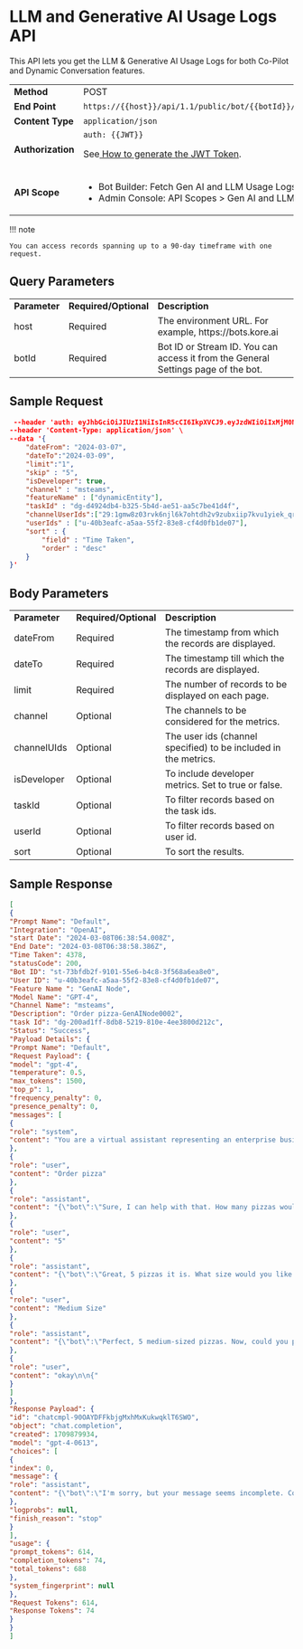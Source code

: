 


# LLM and Generative AI Usage Logs API

	

		

			

This API lets you get the LLM & Generative AI Usage Logs for both Co-Pilot and Dynamic Conversation features.


<table>
  <tr>
   <td><strong>Method</strong>
   </td>
   <td>POST
   </td>
  </tr>
  <tr>
   <td><strong>End Point</strong>
   </td>
   <td><code>https://{{host}}/api/1.1/public/bot/{{botId}}/getLLMUsageLogs</code>
   </td>
  </tr>
  <tr>
   <td><strong>Content Type</strong>
   </td>
   <td><code>application/json</code>
   </td>
  </tr>
  <tr>
   <td><strong>Authorization</strong>
   </td>
   <td><code>auth: {{JWT}}</code>
<p>
See<a href="../api-introduction/#generating-the-jwt-token"> How to generate the JWT Token</a>.
   </td>
  </tr>
  <tr>
   <td><strong>API Scope</strong>
   </td>
   <td>
<ul>

<li>Bot Builder: Fetch Gen AI and LLM Usage Logs

<li>Admin Console: API Scopes > Gen AI and LLM Usage Logs
</li>
</ul>
   </td>
  </tr>
</table>


!!! note

    You can access records spanning up to a 90-day timeframe with one request.


## **Query Parameters**


<table>
  <tr>
   <td><strong>Parameter</strong>
   </td>
   <td><strong>Required/Optional</strong>
   </td>
   <td><strong>Description</strong>
   </td>
  </tr>
  <tr>
   <td>host
   </td>
   <td>Required
   </td>
   <td>The environment URL. For example, https://bots.kore.ai
   </td>
  </tr>
  <tr>
   <td>botId
   </td>
   <td>Required
   </td>
   <td>Bot ID or Stream ID. You can access it from the General Settings page of the bot.
   </td>
  </tr>
</table>



## Sample Request

```json
 --header 'auth: eyJhbGciOiJIUzI1NiIsInR5cCI6IkpXVCJ9.eyJzdWIiOiIxMjM0NTY3ODkwIiwiYXBwSWQiOiJjcy03ZWMxNmFjZS03ZGNmLTU3MjQtYjM5NS1hYTA4YmRmYTAwMzMifQ.n_Es9ZBsiCYzpzsfN4p4I1SlHK05gewJFyqAIngr4Qg' \
--header 'Content-Type: application/json' \
--data '{
    "dateFrom": "2024-03-07",
    "dateTo":"2024-03-09",
    "limit":"1",
    "skip" : "5",
    "isDeveloper": true,
    "channel" : "msteams",
    "featureName" : ["dynamicEntity"],
    "taskId" : "dg-d4924db4-b325-5b4d-ae51-aa5c7be41d4f",
    "channelUserIds":["29:1gmw8z03rvk6njl6k7ohtdh2v9zubxiip7kvu1yiek_qri4grpmd0k_d1yjlpzbj40wk1am9dphqkoiwatzwttw"],
    "userIds" : ["u-40b3eafc-a5aa-55f2-83e8-cf4d0fb1de07"],
    "sort" : {
        "field" : "Time Taken",
        "order" : "desc"
    }
}'
```


## Body Parameters


<table>
  <tr>
   <td><strong>Parameter</strong>
   </td>
   <td><strong>Required/Optional</strong>
   </td>
   <td><strong>Description</strong>
   </td>
  </tr>
  <tr>
   <td>dateFrom
   </td>
   <td>Required
   </td>
   <td>The timestamp from which the records are displayed.
   </td>
  </tr>
  <tr>
   <td>dateTo
   </td>
   <td>Required
   </td>
   <td>The timestamp till which the records are displayed.
   </td>
  </tr>
  <tr>
   <td>limit
   </td>
   <td>Required
   </td>
   <td>The number of records to be displayed on each page.
   </td>
  </tr>
  <tr>
   <td>channel
   </td>
   <td>Optional
   </td>
   <td>The channels to be considered for the metrics.
   </td>
  </tr>
  <tr>
   <td>channelUIds
   </td>
   <td>Optional
   </td>
   <td>The user ids (channel specified) to be included in the metrics.
   </td>
  </tr>
  <tr>
   <td>isDeveloper
   </td>
   <td>Optional
   </td>
   <td>To include developer metrics. Set to true or false.
   </td>
  </tr>
  <tr>
   <td>taskId
   </td>
   <td>Optional
   </td>
   <td>To filter records based on the task ids.
   </td>
  </tr>
  <tr>
   <td>userId
   </td>
   <td>Optional
   </td>
   <td>To filter records based on user id.
   </td>
  </tr>
  <tr>
   <td>sort
   </td>
   <td>Optional
   </td>
   <td>To sort the results.
   </td>
  </tr>
</table>



## Sample Response

```json
[
{
"Prompt Name": "Default",
"Integration": "OpenAI",
"start Date": "2024-03-08T06:38:54.008Z",
"End Date": "2024-03-08T06:38:58.386Z",
"Time Taken": 4378,
"statusCode": 200,
"Bot ID": "st-73bfdb2f-9101-55e6-b4c8-3f568a6ea8e0",
"User ID": "u-40b3eafc-a5aa-55f2-83e8-cf4d0fb1de07",
"Feature Name ": "GenAI Node",
"Model Name": "GPT-4",
"Channel Name": "msteams",
"Description": "Order pizza-GenAINode0002",
"task Id": "dg-200ad1ff-8db8-5219-810e-4ee3800d212c",
"Status": "Success",
"Payload Details": {
"Prompt Name": "Default",
"Request Payload": {
"model": "gpt-4",
"temperature": 0.5,
"max_tokens": 1500,
"top_p": 1,
"frequency_penalty": 0,
"presence_penalty": 0,
"messages": [
{
"role": "system",
"content": "You are a virtual assistant representing an enterprise business, and so you have to act professionally at all times. You do not participate or respond to any abusive language or indulge in any conversation that does not represent enterprise business.\nAct like pizza ordering site. For the instructions that the user provides, you have to process the instructions. Here are the rules that you are supposed to follow: \nRule 0:\n Each pizza can only have maximum of 3 toppings \nRule 1:\n List of entities you need to capture from user are number of pizzas, toppings and size.. You need to capture all these entitites. \nRule 2:\n Capture entities from the user and the conversation history. \nRule 3:\n Collect the unfulfilled entities or check if the user wants to update a collected entity. \nRule 4:\n If user has provided the required value for any of the required entities, then do not prompt for it again. \nRule 5:\n Generate appropriate prompt to the end user to collect the information for the unfulfilled entities. \nRule 6:\n In the output return JSON must containing {\"bot\"://next prompt , \"analysis\"://Summarization of the entire conversation with all details.,\"entities\"://array of objects,\"conv_status\"://The status of the conversation. \"ongoing\" or \"ended\".} \nRule 7:\n When returning the result return a json, stringified and formatting removed. \nRule 8:\n Once all the entities details are captured generate conv_status as 'ended'. When the flow is to be continued, generate conv_status as 'ongoing'  \nRule 9:\n Keep the prompts and messages voice friendly. \nRule 10:\n If there are mutiple entities, return entitites in format of array of objects. Where each object is entity key values pairs. \nRule 11:\n Ignore any out of topic user/assistant conversations and always collect ALL the mentioned entities. \n\n "
},
{
"role": "user",
"content": "Order pizza"
},
{
"role": "assistant",
"content": "{\"bot\":\"Sure, I can help with that. How many pizzas would you like to order?\",\"analysis\":\"The user initiated the pizza ordering process but didn't provide any details.\",\"entities\":[],\"conv_status\":\"ongoing\"}"
},
{
"role": "user",
"content": "5"
},
{
"role": "assistant",
"content": "{\"bot\":\"Great, 5 pizzas it is. What size would you like these pizzas to be?\",\"analysis\":\"The user has ordered 5 pizzas but has not specified the size or toppings.\",\"entities\":[{\"number_of_pizzas\":\"5\"}],\"conv_status\":\"ongoing\"}"
},
{
"role": "user",
"content": "Medium Size"
},
{
"role": "assistant",
"content": "{\"bot\":\"Perfect, 5 medium-sized pizzas. Now, could you please specify the toppings for your pizzas? Remember, each pizza can have a maximum of 3 toppings.\",\"analysis\":\"The user has ordered 5 medium-sized pizzas but has not specified the toppings.\",\"entities\":[{\"number_of_pizzas\":\"5\"},{\"size\":\"Medium\"}],\"conv_status\":\"ongoing\"}"
},
{
"role": "user",
"content": "okay\n\n{"
}
]
},
"Response Payload": {
"id": "chatcmpl-90OAYDFFkbjgMxhMxKukwqklT6SWO",
"object": "chat.completion",
"created": 1709879934,
"model": "gpt-4-0613",
"choices": [
{
"index": 0,
"message": {
"role": "assistant",
"content": "{\"bot\":\"I'm sorry, but your message seems incomplete. Could you please specify the toppings for your pizzas? Remember, each pizza can have a maximum of 3 toppings.\",\"analysis\":\"The user's response was incomplete. The toppings for the pizzas are still needed.\",\"entities\":[{\"number_of_pizzas\":\"5\"},{\"size\":\"Medium\"}],\"conv_status\":\"ongoing\"}"
},
"logprobs": null,
"finish_reason": "stop"
}
],
"usage": {
"prompt_tokens": 614,
"completion_tokens": 74,
"total_tokens": 688
},
"system_fingerprint": null
},
"Request Tokens": 614,
"Response Tokens": 74
}
}
]
```